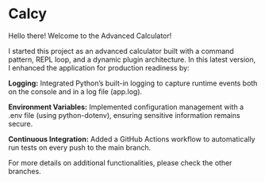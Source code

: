# Calcy
Hello there! Welcome to the Advanced Calculator!

I started this project as an advanced calculator built with a command pattern, REPL loop, and a dynamic plugin architecture. In this latest version, I enhanced the application for production readiness by:

**Logging:** Integrated Python’s built-in logging to capture runtime events both on the console and in a log file (app.log).

**Environment Variables:** Implemented configuration management with a .env file (using python-dotenv), ensuring sensitive information remains secure.

**Continuous Integration:** Added a GitHub Actions workflow to automatically run tests on every push to the main branch.

For more details on additional functionalities, please check the other branches.
